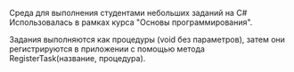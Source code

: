 Среда для выполнения студентами небольших заданий на C#
Использовалась в рамках курса "Основы программирования".

Задания выполняются как процедуры (void без параметров), затем они регистрируются в приложении с помощью метода RegisterTask(название, процедура).